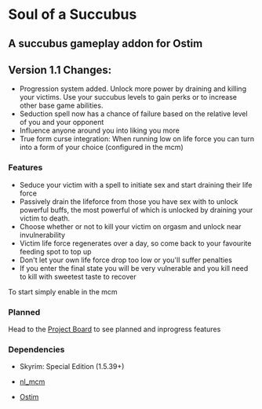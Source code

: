 # Soul of a Succubus
## A succubus gameplay addon for Ostim


Version 1.1 Changes:
-
- Progression system added. Unlock more power by draining and killing your victims. Use your succubus levels to gain perks or to increase other base game abilities.
- Seduction spell now has a chance of failure based on the relative level of you and your opponent
- Influence anyone around you into liking you more
- True form curse integration: When running low on life force you can turn into a form of your choice (configured in the mcm)


### Features
- Seduce your victim with a spell to initiate sex and start draining their life force
- Passively drain the lifeforce from those you have sex with to unlock powerful buffs, the most powerful of which is unlocked by draining your victim to death.
- Choose whether or not to kill your victim on orgasm and unlock near invulnerability
- Victim life force regenerates over a day, so come back to your favourite feeding spot to top up
- Don't let your own life force drop too low or you'll suffer penalties
- If you enter the final state you will be very vulnerable and you kill need to kill with sweetest taste to recover

To start simply enable in the mcm

### Planned

Head to the [Project Board](https://github.com/kannonfodder/soas/projects/1) to see planned and inprogress features

### Dependencies

* Skyrim: Special Edition (1.5.39+)

* [nl_mcm](https://github.com/MrOctopus/nl_mcm)


* [Ostim](https://github.com/Sairion350/OStim)
